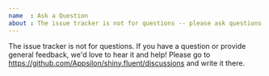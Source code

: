 ```yaml
---
name  : Ask a Question
about : The issue tracker is not for questions -- please ask questions at https://github.com/Appsilon/shiny.fluent/discussions
---
```


The issue tracker is not for questions. If you have a question or provide general feedback, we'd love to hear it and help! Please go to https://github.com/Appsilon/shiny.fluent/discussions and write it there.

